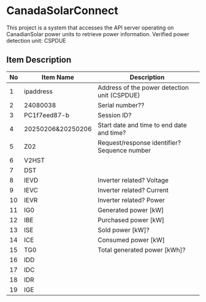 # CanadaSolarConnect
This project is a system that accesses the API server operating on CanadianSolar power units to retrieve power information. Verified power detection unit: CSPDUE

## Item Description

| No | Item Name  | Description                                                           |
|----|------------|-----------------------------------------------------------------------|
| 1  | ipaddress  | Address of the power detection unit (CSPDUE)                          |
| 2  | 24080038   | Serial number??                                                       |
| 3  | PC1f7eed87-b | Session ID?                                                          |
| 4  | 20250206&20250206 | Start date and time to end date and time?                      |
| 5  | Z02        | Request/response identifier? Sequence number                          |
| 6  | V2HST      |                                                                       |
| 7  | DST        |                                                                       |
| 8  | IEVD       | Inverter related? Voltage                                             |
| 9  | IEVC       | Inverter related? Current                                             |
| 10 | IEVR       | Inverter related? Power                                               |
| 11 | IG0        | Generated power [kW]                                                  |
| 12 | IBE        | Purchased power [kW]                                                  |
| 13 | ISE        | Sold power [kW]?                                                      |
| 14 | ICE        | Consumed power [kW]                                                   |
| 15 | TG0        | Total generated power [kWh]?                                          |
| 16 | IDD        |                                                                       |
| 17 | IDC        |                                                                       |
| 18 | IDR        |                                                                       |
| 19 | IGE        |                                                                       |
